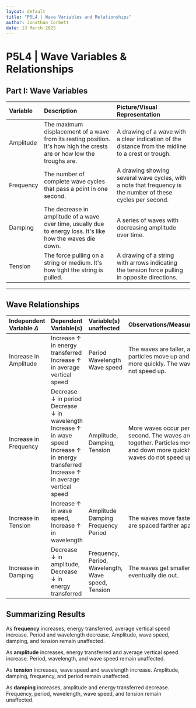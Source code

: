 ```yaml
---
layout: default
title: "P5L4 | Wave Variables and Relationships"
author: Jonathan Corbett
date: 13 March 2025
---
```


#   P5L4 | Wave Variables & Relationships

##   Part I: Wave Variables

|   Variable   |   Description   |   Picture/Visual Representation   |
| :--- | :--- | :--- |
|   Amplitude   |   The maximum displacement of a wave from its resting position. It's how high the crests are or how low the troughs are.   |   A drawing of a wave with a clear indication of the distance from the midline to a crest or trough.   |
|   Frequency   |   The number of complete wave cycles that pass a point in one second.    |   A drawing showing several wave cycles, with a note that frequency is the number of these cycles per second.   |
|   Damping   |   The decrease in amplitude of a wave over time, usually due to energy loss. It's like how the waves die down.   |   A series of waves with decreasing amplitude over time.   |
|   Tension   |   The force pulling on a string or medium. It's how tight the string is pulled.   |   A drawing of a string with arrows indicating the tension force pulling in opposite directions.   |

---

##   Wave Relationships

|   Independent Variable $\Delta$  |   Dependent Variable(s)   |   Variable(s) unaffected  |   Observations/Measurements   |
| :--- | :-------------------- | :--- | :--- |
|   Increase in Amplitude   |   Increase ↑ in energy transferred <br> Increase ↑ in average vertical speed   |   Period<br> Wavelength<br> Wave speed   |   The waves are taller, and the particles move up and down more quickly. The waves do not speed up.   |
|   Increase in Frequency   |   Decrease ↓ in period<br>Decrease ↓ in wavelength<br>Increase ↑ in wave speed<br> Increase ↑ in energy transferred<br> Increase ↑ in average vertical speed   |   Amplitude, Damping, Tension   |   More waves occur per second. The waves are closer together.  Particles move up and down more quickly. The waves do not speed up  |
|   Increase in Tension   |   Increase ↑ in wave speed, Increase ↑ in wavelength   |   Amplitude <br> Damping<br> Frequency<br> Period   |   The waves move faster and are spaced farther apart.   |
|   Increase in Damping   |   Decrease ↓ in amplitude, Decrease ↓ in energy transferred   |   Frequency, Period, Wavelength, Wave speed, Tension   |   The waves get smaller and eventually die out.   |



##   Summarizing Results

As **frequency** increases, energy transferred, average vertical speed increase. Period and wavelength decrease. Amplitude, wave speed, damping, and tension remain unaffected.

As **amplitude** increases, energy transferred and average vertical speed increase. Period, wavelength, and wave speed remain unaffected.

As **tension** increases, wave speed and wavelength increase. Amplitude, damping, frequency, and period remain unaffected.

As **damping** increases, amplitude and energy transferred decrease. Frequency, period, wavelength, wave speed, and tension remain unaffected.
